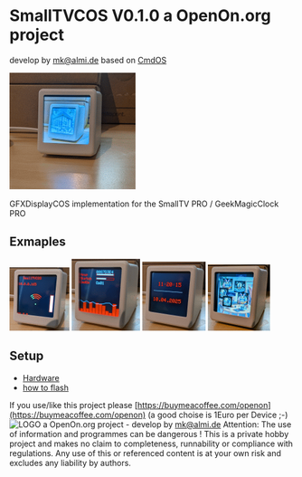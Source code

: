 # SmallTVCOS V0.1.0 a OpenOn.org project
develop by mk@almi.de based on <a href="https://github.com/mklossde/CmdOs">CmdOS</A>

![CmdOS LOGO](images/STV_OpenOn3.gif)

GFXDisplayCOS implementation for the SmallTV PRO / GeekMagicClock PRO

## Exmaples

![Example](images/STV_Title.gif)
![Example](images/STV_Esp.gif) 
![Example](images/STV_Time.gif)
![Example](images/STV_Images.gif)

## Setup

- <a href="doc/Hardware.md">Hardware</a>
- <a href="doc/Flash.md">how to flash</a>

If you use/like this project please [https://buymeacoffee.com/openon](https://buymeacoffee.com/openon) (a good choise is 1Euro per Device ;-)  
![LOGO](images/CmdOS_logo.gif) a OpenOn.org project - develop by mk@almi.de 
Attention: The use of information and programmes can be dangerous !  This is a private hobby project and makes no claim to completeness, runnability or compliance with regulations. Any use of this or referenced content is at your own risk and excludes any liability by authors. 
